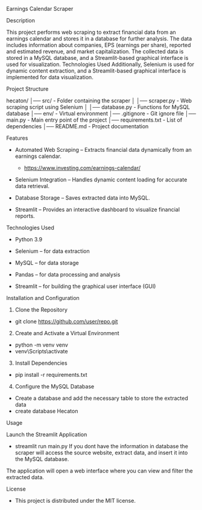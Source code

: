 Earnings Calendar Scraper

Description

This project performs web scraping to extract financial data 
from an earnings calendar and stores it in a database for further analysis. 
The data includes information about companies, EPS (earnings per share), 
reported and estimated revenue, and market capitalization. 
The collected data is stored in a MySQL database, and a Streamlit-based graphical interface is used for visualization.
Technologies Used Additionally, 
Selenium is used for dynamic content extraction, and a Streamlit-based 
graphical interface is implemented for data visualization.

Project Structure

hecaton/
│── src/                 - Folder containing the scraper
│   │── scraper.py       - Web scraping script using Selenium
│   │── database.py      - Functions for MySQL database
│── env/                 - Virtual environment
│── .gitignore           - Git ignore file
│── main.py              - Main entry point of the project
│── requirements.txt     - List of dependencies
│── README.md            - Project documentation

Features

- Automated Web Scraping – Extracts financial data dynamically from an earnings calendar.
  - https://www.investing.com/earnings-calendar/

- Selenium Integration – Handles dynamic content loading for accurate data retrieval.

- Database Storage – Saves extracted data into MySQL.

- Streamlit  – Provides an interactive dashboard to visualize financial reports.

Technologies Used

- Python 3.9
- Selenium  – for data extraction

- MySQL – for data storage

- Pandas – for data processing and analysis

- Streamlit – for building the graphical user interface (GUI)


Installation and Configuration

1. Clone the Repository
- git clone https://github.com/user/repo.git
2. Create and Activate a Virtual Environment
- python -m venv venv
- venv\Scripts\activate
3. Install Dependencies
- pip install -r requirements.txt
4. Configure the MySQL Database
- Create a database and add the necessary table to store the extracted data
- create database Hecaton

 Usage

Launch the Streamlit Application

- streamlit run main.py
If you dont have the information in database the scraper will access the source website, extract data, and insert it into the MySQL database.

The application will open a web interface where you can view and filter the extracted data. 

License

- This project is distributed under the MIT license.
